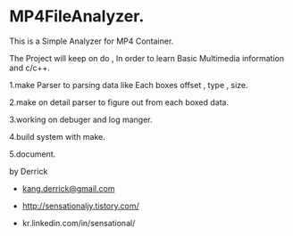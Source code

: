 # MP4FileAnalyzer.

This is a Simple Analyzer for MP4 Container. 

The Project will keep on do , In order to learn Basic Multimedia information and c/c++.

1.make Parser to parsing data like Each boxes offset , type , size.

2.make on detail parser to figure out from each boxed data.

3.working on debuger and log manger. 

4.build system with make. 

5.document.






by Derrick

- kang.derrick@gmail.com

- http://sensationaljy.tistory.com/

- kr.linkedin.com/in/sensational/

